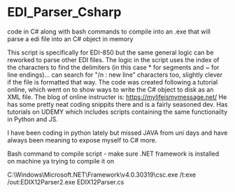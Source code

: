 # EDI_Parser_Csharp
code in C# along with bash commands to compile into an .exe that will parse a edi file into an C# object in memory

This script is specifically for EDI-850 but the same general logic can be reworked to parse other EDI files. The logic in the script uses the index of the characters to find the delimiters (in this case * for segments and ~ for line endings)... can search for "/n : new line" characters too, slightly clever if the file is formatted that way. 
The code was created following a tutorial online, which went on to show ways to write the C# object to disk as an XML file.
The blog of online instructer is: https://mylifeismymessage.net/
He has some pretty neat coding snippits there and is a fairly seasoned dev. Has tutorials on UDEMY which includes scripts containing the same functionailty in Python and JS. 

I have been coding in python lately but missed JAVA from uni days and have always been meaning to expose myself to C# more.


Bash command to compile script - make sure .NET framework is installed on machine ya trying to compile it on

C:\Windows\Microsoft.NET\Framework\v4.0.30319\csc.exe /t:exe /out:EDIX12Parser2.exe EDIX12Parser.cs